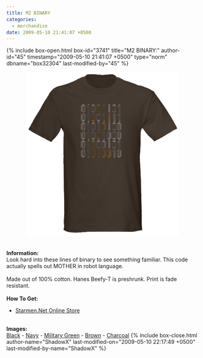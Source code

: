 ```yaml
---
title: M2 BINARY
categories:
  - merchandise
date: 2009-05-10 21:41:07 +0500
---
```

{% include box-open.html box-id="3741" title="M2 BINARY:" author-id="45" timestamp="2009-05-10 21:41:07 +0500" type="norm" dbname="box32304" last-modified-by="45" %}
	<center>
	<img src="/merchandise/images/smn_m2binary_title.png" border="0" alt="M2 BINARY" />
	</center>
	<br /><br />
	<b>Information:</b>
	<br />
	Look hard into these lines of binary to see something familiar. This code actually spells out MOTHER in robot language.
	<br /><br />
	Made out of 100% cotton. Hanes Beefy-T is preshrunk. Print is fade resistant.
	<br /><br />
	<b>How To Get:</b>
	<br />
	<ul>
	<li><a href="http://www.cafepress.com/starmen.190749599">Starmen.Net Online Store</a></li>
	</ul>
	<br />
	<b>Images:</b>
	<br />
	<a href="/merchandise/images/smn_m2binary_black.jpg">Black</a> - <a href="/merchandise/images/smn_m2binary_navy.jpg">Navy</a> - <a href="/merchandise/images/smn_m2binary_mgreen.jpg">Military Green</a> - 
	<a href="/merchandise/images/smn_m2binary_brown.jpg">Brown</a> - <a href="/merchandise/images/smn_m2binary_charcoal.jpg">Charcoal</a>
{% include box-close.html author-name="ShadowX" last-modified-on="2009-05-10 22:17:49 +0500" last-modified-by-name="ShadowX" %}
